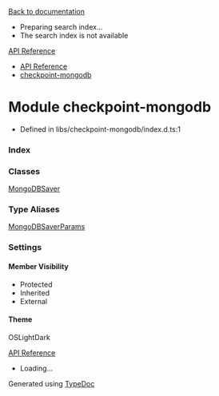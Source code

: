 [Back to documentation](/langgraphjs/)

* Preparing search index...
* The search index is not available

[API Reference](/)

* [API Reference](../index.html)
* [checkpoint-mongodb](checkpoint_mongodb.html)

# Module checkpoint-mongodb

* Defined in libs/checkpoint-mongodb/index.d.ts:1

### Index

### Classes

[MongoDBSaver](../classes/checkpoint_mongodb.MongoDBSaver.html)

### Type Aliases

[MongoDBSaverParams](../types/checkpoint_mongodb.MongoDBSaverParams.html)

### Settings

#### Member Visibility

* Protected
* Inherited
* External

#### Theme

OSLightDark

[API Reference](../index.html)

* Loading...

Generated using [TypeDoc](https://typedoc.org/)